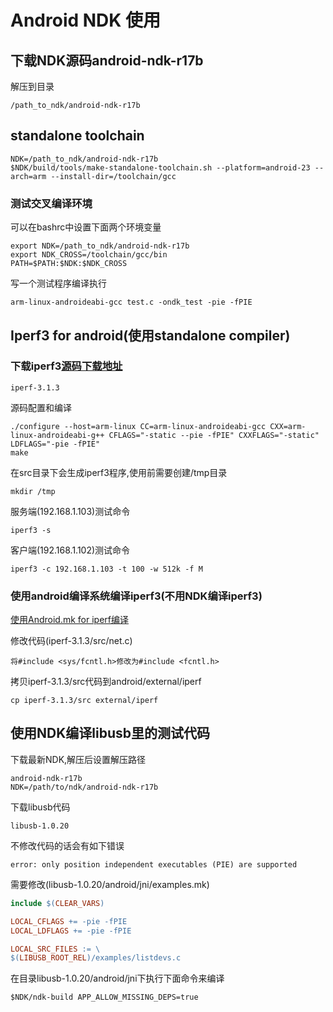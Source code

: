 # Android NDK 使用

## 下载NDK源码android-ndk-r17b

解压到目录

	/path_to_ndk/android-ndk-r17b

## standalone toolchain

	NDK=/path_to_ndk/android-ndk-r17b
	$NDK/build/tools/make-standalone-toolchain.sh --platform=android-23 --arch=arm --install-dir=/toolchain/gcc

### 测试交叉编译环境

可以在bashrc中设置下面两个环境变量

	export NDK=/path_to_ndk/android-ndk-r17b
	export NDK_CROSS=/toolchain/gcc/bin
	PATH=$PATH:$NDK:$NDK_CROSS

写一个测试程序编译执行

	arm-linux-androideabi-gcc test.c -ondk_test -pie -fPIE

## Iperf3 for android(使用standalone compiler)

### 下载iperf3[源码下载地址](https://iperf.fr/iperf-download.php#source)

	iperf-3.1.3

源码配置和编译

	./configure --host=arm-linux CC=arm-linux-androideabi-gcc CXX=arm-linux-androideabi-g++ CFLAGS="-static --pie -fPIE" CXXFLAGS="-static" LDFLAGS="-pie -fPIE"
	make

在src目录下会生成iperf3程序,使用前需要创建/tmp目录

	mkdir /tmp

服务端(192.168.1.103)测试命令

	iperf3 -s

客户端(192.168.1.102)测试命令

	iperf3 -c 192.168.1.103 -t 100 -w 512k -f M

### 使用android编译系统编译iperf3(不用NDK编译iperf3)

[使用Android.mk for iperf编译](./iperf_Android.mk)

修改代码(iperf-3.1.3/src/net.c)

	将#include <sys/fcntl.h>修改为#include <fcntl.h>

拷贝iperf-3.1.3/src代码到android/external/iperf

	cp iperf-3.1.3/src external/iperf

## 使用NDK编译libusb里的测试代码

下载最新NDK,解压后设置解压路径

	android-ndk-r17b
	NDK=/path/to/ndk/android-ndk-r17b

下载libusb代码

	libusb-1.0.20

不修改代码的话会有如下错误

	error: only position independent executables (PIE) are supported

需要修改(libusb-1.0.20/android/jni/examples.mk)

```Makefile
include $(CLEAR_VARS)

LOCAL_CFLAGS += -pie -fPIE
LOCAL_LDFLAGS += -pie -fPIE

LOCAL_SRC_FILES := \
$(LIBUSB_ROOT_REL)/examples/listdevs.c
```

在目录libusb-1.0.20/android/jni下执行下面命令来编译

	$NDK/ndk-build APP_ALLOW_MISSING_DEPS=true
